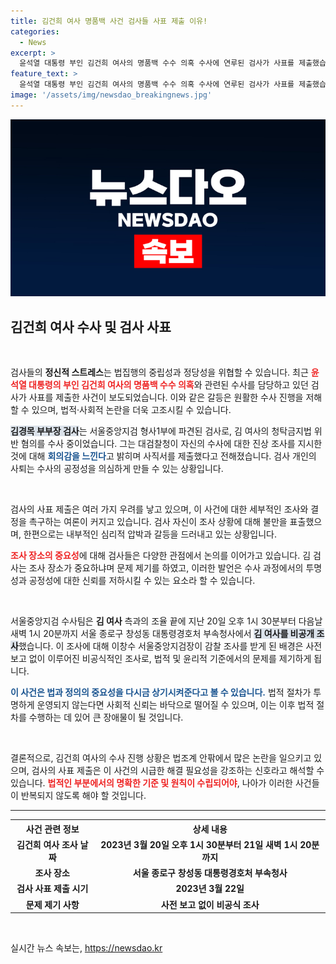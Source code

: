 ```yaml
---
title: 김건희 여사 명품백 사건 검사들 사표 제출 이유!
categories:
  - News
excerpt: >
  윤석열 대통령 부인 김건희 여사의 명품백 수수 의혹 수사에 연루된 검사가 사표를 제출했습니다. 소신껏 수사했는데 감찰 대상이라니라는 그의 불만 속에 여사 조사의 비공개 진행이 도마 위에 올랐습니다. 이 scandal의 이면을 확인해 보실까요?
feature_text: >
  윤석열 대통령 부인 김건희 여사의 명품백 수수 의혹 수사에 연루된 검사가 사표를 제출했습니다. 소신껏 수사했는데 감찰 대상이라니라는 그의 불만 속에 여사 조사의 비공개 진행이 도마 위에 올랐습니다. 이 scandal의 이면을 확인해 보실까요?
image: '/assets/img/newsdao_breakingnews.jpg'
---
```


<p><img src="/assets/img/newsdao_breakingnews.jpg" alt="cryptoinkorea 속보" /></p>

<h2 data-ke-size="size26">김건희 여사 수사 및 검사 사표</h2>

<p data-ke-size="size16">&nbsp;</p>

<p>검사들의 <b>정신적 스트레스</b>는 법집행의 중립성과 정당성을 위협할 수 있습니다. 최근 <b><span style="color: #ee2323;">윤석열 대통령의 부인 김건희 여사의 명품백 수수 의혹</span></b>와 관련된 수사를 담당하고 있던 검사가 사표를 제출한 사건이 보도되었습니다. 이와 같은 갈등은 원활한 수사 진행을 저해할 수 있으며, 법적·사회적 논란을 더욱 고조시킬 수 있습니다. </p>

<p><b><span style="background-color: #21538527;">김경목 부부장 검사</span></b>는 서울중앙지검 형사1부에 파견된 검사로, 김 여사의 청탁금지법 위반 혐의를 수사 중이었습니다. 그는 대검찰청이 자신의 수사에 대한 진상 조사를 지시한 것에 대해 <b><span style="color: #1a5490;">회의감을 느낀다</span></b>고 밝히며 사직서를 제출했다고 전해졌습니다. 검사 개인의 사퇴는 수사의 공정성을 의심하게 만들 수 있는 상황입니다.</p>

<p data-ke-size="size16">&nbsp;</p>

<p>검사의 사표 제출은 여러 가지 우려를 낳고 있으며, 이 사건에 대한 세부적인 조사와 결정을 촉구하는 여론이 커지고 있습니다. 검사 자신이 조사 상황에 대해 불만을 표출했으며, 한편으로는 내부적인 심리적 압박과 갈등을 드러내고 있는 상황입니다. </p>

<p><b><span style="color: #ee2323;">조사 장소의 중요성</span></b>에 대해 검사들은 다양한 관점에서 논의를 이어가고 있습니다. 김 검사는 조사 장소가 중요하냐며 문제 제기를 하였고, 이러한 발언은 수사 과정에서의 투명성과 공정성에 대한 신뢰를 저하시킬 수 있는 요소라 할 수 있습니다.</p>

<p data-ke-size="size16">&nbsp;</p>

<p>서울중앙지검 수사팀은 <b>김 여사</b> 측과의 조율 끝에 지난 20일 오후 1시 30분부터 다음날 새벽 1시 20분까지 서울 종로구 창성동 대통령경호처 부속청사에서 <b><span style="background-color: #21538527;">김 여사를 비공개 조사</span></b>했습니다. 이 조사에 대해 이창수 서울중앙지검장이 감찰 조사를 받게 된 배경은 사전 보고 없이 이루어진 비공식적인 조사로, 법적 및 윤리적 기준에서의 문제를 제기하게 됩니다. </p>

<p><b><span style="color: #1a5490;">이 사건은 법과 정의의 중요성을 다시금 상기시켜준다고 볼 수 있습니다.</span></b> 법적 절차가 투명하게 운영되지 않는다면 사회적 신뢰는 바닥으로 떨어질 수 있으며, 이는 이후 법적 절차를 수행하는 데 있어 큰 장애물이 될 것입니다.</p>

<p data-ke-size="size16">&nbsp;</p>

<p>결론적으로, 김건희 여사의 수사 진행 상황은 법조계 안팎에서 많은 논란을 일으키고 있으며, 검사의 사표 제출은 이 사건의 시급한 해결 필요성을 강조하는 신호라고 해석할 수 있습니다. <b><span style="color: #ee2323;">법적인 부분에서의 명확한 기준 및 원칙이 수립되어야</span></b>, 나아가 이러한 사건들이 반복되지 않도록 해야 할 것입니다.</p>

<hr>

<table>
    <tr>
        <th>사건 관련 정보</th>
        <th>상세 내용</th>
    </tr>
    <tr>
        <td style="text-align: center; height: 17px;"><b>김건희 여사 조사 날짜</b></td>
        <td style="text-align: center; height: 17px;"><b>2023년 3월 20일 오후 1시 30분부터 21일 새벽 1시 20분까지</b></td>
    </tr>
    <tr>
        <td style="text-align: center; height: 17px;"><b>조사 장소</b></td>
        <td style="text-align: center; height: 17px;"><b>서울 종로구 창성동 대통령경호처 부속청사</b></td>
    </tr>
    <tr>
        <td style="text-align: center; height: 17px;"><b>검사 사표 제출 시기</b></td>
        <td style="text-align: center; height: 17px;"><b>2023년 3월 22일</b></td>
    </tr>
    <tr>
        <td style="text-align: center; height: 17px;"><b>문제 제기 사항</b></td>
        <td style="text-align: center; height: 17px;"><b>사전 보고 없이 비공식 조사</b></td>
    </tr>
</table>

<p data-ke-size="size16">&nbsp;</p>
실시간 뉴스 속보는, <a href="https://newsdao.kr" rel="dofollow">https://newsdao.kr</a>


